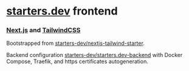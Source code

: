# [starters.dev](https://starters.dev) frontend

### [Next.js](https://nextjs.org/) and [TailwindCSS](https://tailwindcss.com/)

Bootstrapped from [starters-dev/nextjs-tailwind-starter](https://github.com/starters-dev/nextjs-tailwind-starter).

Backend configuration [starters-dev/starters.dev-backend](https://github.com/starters-dev/starters.dev-backend) with Docker Compose, Traefik, and https certificates autogeneration.
